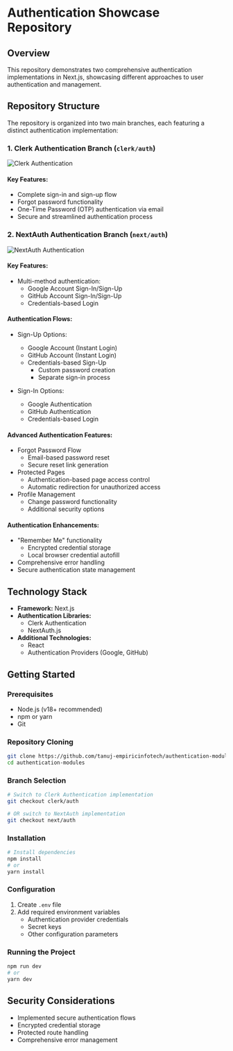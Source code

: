 # Authentication Showcase Repository

## Overview

This repository demonstrates two comprehensive authentication implementations in Next.js, showcasing different approaches to user authentication and management.

## Repository Structure

The repository is organized into two main branches, each featuring a distinct authentication implementation:

### 1. Clerk Authentication Branch (`clerk/auth`)
![Clerk Authentication](https://encrypted-tbn0.gstatic.com/images?q=tbn:ANd9GcTpGyGJjtCLUjLuqETtVNOEezMt6HGKMwkB1A&s)

#### Key Features:
- Complete sign-in and sign-up flow
- Forgot password functionality
- One-Time Password (OTP) authentication via email
- Secure and streamlined authentication process

### 2. NextAuth Authentication Branch (`next/auth`)
![NextAuth Authentication](https://avatars.githubusercontent.com/u/67470890?s=200&v=4)

#### Key Features:
- Multi-method authentication:
  - Google Account Sign-In/Sign-Up
  - GitHub Account Sign-In/Sign-Up
  - Credentials-based Login

#### Authentication Flows:
- Sign-Up Options:
  - Google Account (Instant Login)
  - GitHub Account (Instant Login)
  - Credentials-based Sign-Up
    - Custom password creation
    - Separate sign-in process

- Sign-In Options:
  - Google Authentication
  - GitHub Authentication
  - Credentials-based Login

#### Advanced Authentication Features:
- Forgot Password Flow
  - Email-based password reset
  - Secure reset link generation
- Protected Pages
  - Authentication-based page access control
  - Automatic redirection for unauthorized access
- Profile Management
  - Change password functionality
  - Additional security options

#### Authentication Enhancements:
- "Remember Me" functionality
  - Encrypted credential storage
  - Local browser credential autofill
- Comprehensive error handling
- Secure authentication state management

## Technology Stack

- **Framework:** Next.js
- **Authentication Libraries:**
  - Clerk Authentication
  - NextAuth.js
- **Additional Technologies:**
  - React
  - Authentication Providers (Google, GitHub)

## Getting Started

### Prerequisites
- Node.js (v18+ recommended)
- npm or yarn
- Git

### Repository Cloning
```bash
git clone https://github.com/tanuj-empiricinfotech/authentication-modules.git
cd authentication-modules

```

### Branch Selection
```bash
# Switch to Clerk Authentication implementation
git checkout clerk/auth

# OR switch to NextAuth implementation
git checkout next/auth
```

### Installation
```bash
# Install dependencies
npm install
# or
yarn install
```

### Configuration
1. Create `.env` file
2. Add required environment variables
   - Authentication provider credentials
   - Secret keys
   - Other configuration parameters

### Running the Project
```bash
npm run dev
# or
yarn dev
```

## Security Considerations
- Implemented secure authentication flows
- Encrypted credential storage
- Protected route handling
- Comprehensive error management

